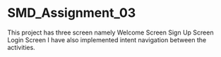 # SMD_Assignment_03
This project has three screen namely 
Welcome Screen
Sign Up Screen
Login Screen
I have also implemented intent navigation between the activities.
